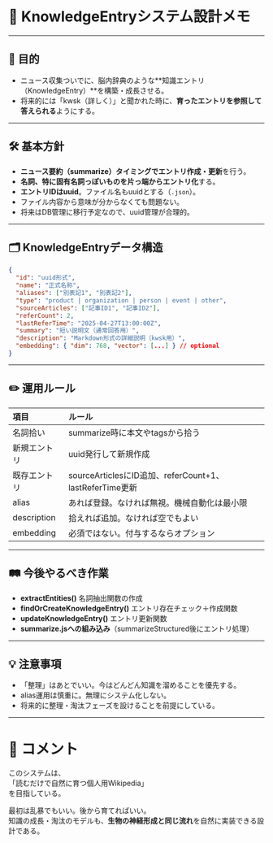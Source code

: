 # 🌱 KnowledgeEntryシステム設計メモ

---

## 🎯 目的

- ニュース収集ついでに、脳内辞典のような**知識エントリ（KnowledgeEntry）**を構築・成長させる。
- 将来的には「kwsk（詳しく）」と聞かれた時に、**育ったエントリを参照して答えられる**ようにする。

---

## 🛠 基本方針

- **ニュース要約（summarize）タイミングでエントリ作成・更新**を行う。
- **名詞、特に固有名詞っぽいものを片っ端からエントリ化**する。
- **エントリIDはuuid**。ファイル名もuuidとする（`.json`）。
- ファイル内容から意味が分からなくても問題ない。
- 将来はDB管理に移行予定なので、uuid管理が合理的。

---

## 🗂️ KnowledgeEntryデータ構造

```json
{
  "id": "uuid形式",
  "name": "正式名称",
  "aliases": ["別表記1", "別表記2"],
  "type": "product | organization | person | event | other",
  "sourceArticles": ["記事ID1", "記事ID2"],
  "referCount": 2,
  "lastReferTime": "2025-04-27T13:00:00Z",
  "summary": "短い説明文（通常回答用）",
  "description": "Markdown形式の詳細説明（kwsk用）",
  "embedding": { "dim": 768, "vector": [...] } // optional
}
```

---
## ✏️ 運用ルール

| 項目 | ルール |
|:---|:---|
| 名詞拾い | summarize時に本文やtagsから拾う |
| 新規エントリ | uuid発行して新規作成 |
| 既存エントリ | sourceArticlesにID追加、referCount+1、lastReferTime更新 |
| alias | あれば登録。なければ無視。機械自動化は最小限 |
| description | 拾えれば追加。なければ空でもよい |
| embedding | 必須ではない。付与するならオプション |

---

## 🛤️ 今後やるべき作業

- **extractEntities()** 名詞抽出関数の作成
- **findOrCreateKnowledgeEntry()** エントリ存在チェック＋作成関数
- **updateKnowledgeEntry()** エントリ更新関数
- **summarize.jsへの組み込み**（summarizeStructured後にエントリ処理）

---

## 💡 注意事項

- 「整理」はあとでいい。今はどんどん知識を溜めることを優先する。
- alias運用は慎重に。無理にシステム化しない。
- 将来的に整理・淘汰フェーズを設けることを前提にしている。

---

# 🚀 コメント

このシステムは、  
「読むだけで自然に育つ個人用Wikipedia」  
を目指している。

最初は乱暴でもいい。後から育てればいい。  
知識の成長・淘汰のモデルも、**生物の神経形成と同じ流れ**を自然に実装できる設計である。
